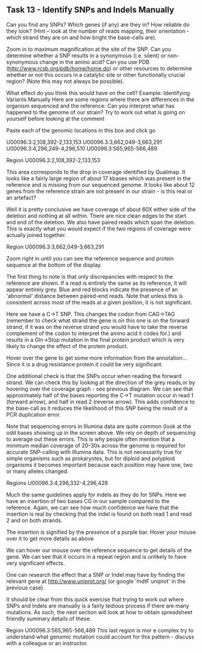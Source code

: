 ## Task 13 - Identify SNPs and Indels Manually

Can you find any SNPs? Which genes (if any) are they in? How reliable do they look? (Hint – look at the number of reads mapping, their orientation - which strand they are on and how bright the base-calls are).

Zoom in to maximum magnification at the site of the SNP. Can you determine whether a SNP results in a synonymous (i.e. silent) or non-synonymous change in the amino acid? Can you use PDB (http://www.rcsb.org/pdb/home/home.do) or other resources to determine whether or not this occurs in a catalytic site or other functionally crucial region? (Note this may not always be possible).

What effect do you think this would have on the cell?
Example: Identifying Variants Manually
Here are some regions where there are differences in the organism sequenced and the reference: Can you interpret what has happened to the genome of our strain? Try to work out what is going on yourself before looking at the comment

Paste each of the genomic locations in this box and click go


U00096.3:2,108,392-2,133,153
U00096.3:3,662,049-3,663,291
U00096.3:4,296,249-4,296,510
U00096.3:565,965-566,489

Region U00096.3:2,108,392-2,133,153


This area corresponds to the drop in coverage identified by Qualimap. It looks like a fairly large region of about 17 kbases which was present in the reference and is missing from our sequenced genome. It looks like about 12 genes from the reference strain are not present in our strain - is this real or an artefact?

Well it is pretty conclusive we have coverage of about 60X either side of the deletion and nothing at all within. There are nice clean edges to the start and end of the deletion. We also have paired reads which span the deletion. This is exactly what you would expect if the two regions of coverage were actually joined together.

Region U00096.3:3,662,049-3,663,291


Zoom right in until you can see the reference sequence and protein sequence at the bottom of the display.

The first thing to note is that only discrepancies with respect to the reference are shown. If a read is entirely the same as its reference, it will appear entirely grey. Blue and red blocks indicate the presence of an 'abnormal' distance between paired-end reads. Note that unless this is consistent across most of the reads at a given position, it is not significant.

Here we have a C->T SNP. This changes the codon from CAG->TAG (remember to check what strand the gene is on this one is on the forward strand, if it was on the reverse strand you would have to take the reverse complement of the codon to interpret the amino acid it codes for.) and results in a Gln->Stop mutation in the final protein product which is very likely to change the effect of the protein product. 

Hover over the gene to get some more information from the annotation... Since it is a drug resistance protein it could be very significant.


One additional check is that the SNPs occur when reading the forward strand. We can check this by looking at the direction of the grey reads,or by hovering over the coverage graph - see previous diagram. We can see that approximately half of the bases reporting the C->T mutation occur in read 1 (forward arrow), and half in read 2 (reverse arrow). This adds confidence to the base-call as it reduces the likelihood of this SNP being the result of a PCR duplication error.

Note that sequencing errors in Illumina data are quite common (look at the odd bases showing up in the screen above. We rely on depth of sequencing to average out these errors. This is why people often mention that a minimum median coverage of 20-30x across the genome is required for accurate SNP-calling with Illumina data. This is not necessarily true for simple organisms such as prokaryotes, but for diploid and polyploid organisms it becomes important because each position may have one, two or many alleles changed.

Regions U00096.3:4,296,332-4,296,428


Much the same guidelines apply for indels as they do for SNPs. Here we have an insertion of two bases CG in our sample compared to the reference. Again, we can see how much confidence we have that the insertion is real by checking that the indel is found on both read 1 and read 2 and on both strands.  

The insertion is signified by the presence of a purple bar. Hover your mouse over it to get more details as above

We can hover our mouse over the reference sequence to get details of the gene. We can see that it  occurs in a repeat region and is unlikely to have very significant effects.

One can research the effect that a SNP or Indel may have by finding the relevant gene at http://www.uniprot.org/ (or google 'mdtF uniprot' in the previous case).

It should be clear from this quick exercise that trying to work out where SNPs and Indels are manually is a fairly tedious process if there are many mutations. As such, the next section will look at how to obtain spreadsheet friendly summary details of these.

Region U00096.3:565,965-566,489
This last region is mor    e complex try to understand what genomic mutation could account for this pattern - discuss with a colleague or an instructor.

